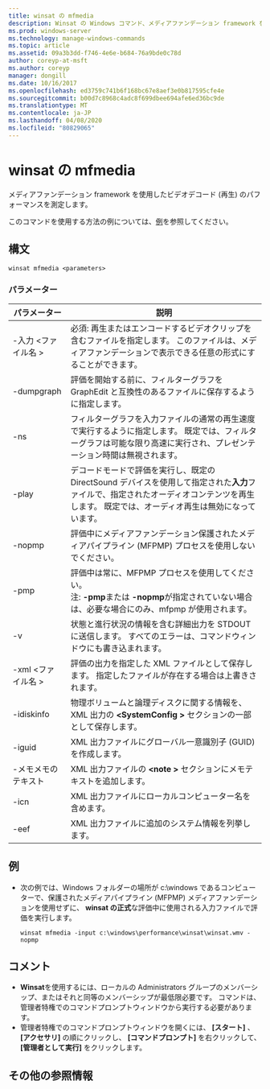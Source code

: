 ```yaml
---
title: winsat の mfmedia
description: Winsat の Windows コマンド、メディアファンデーション framework を使用したビデオデコード (再生) のパフォーマンスを測定します。
ms.prod: windows-server
ms.technology: manage-windows-commands
ms.topic: article
ms.assetid: 09a3b3dd-f746-4e6e-b684-76a9bde0c78d
author: coreyp-at-msft
ms.author: coreyp
manager: dongill
ms.date: 10/16/2017
ms.openlocfilehash: ed3759c741b6f168bc67e8aef3e0b817595cfe4e
ms.sourcegitcommit: b00d7c8968c4adc8f699dbee694afe6ed36bc9de
ms.translationtype: MT
ms.contentlocale: ja-JP
ms.lasthandoff: 04/08/2020
ms.locfileid: "80829065"
---
```

# <a name="winsat-mfmedia"></a>winsat の mfmedia



メディアファンデーション framework を使用したビデオデコード (再生) のパフォーマンスを測定します。

このコマンドを使用する方法の例については、[例](#BKMK_examples)を参照してください。

## <a name="syntax"></a>構文

```
winsat mfmedia <parameters>
```

### <a name="parameters"></a>パラメーター

|パラメーター|説明|
|----------|-----------|
|-入力 \<ファイル名 >|必須: 再生またはエンコードするビデオクリップを含むファイルを指定します。 このファイルは、メディアファンデーションで表示できる任意の形式にすることができます。|
|-dumpgraph|評価を開始する前に、フィルターグラフを GraphEdit と互換性のあるファイルに保存するように指定します。|
|-ns|フィルターグラフを入力ファイルの通常の再生速度で実行するように指定します。 既定では、フィルターグラフは可能な限り高速に実行され、プレゼンテーション時間は無視されます。|
|-play|デコードモードで評価を実行し、既定の DirectSound デバイスを使用して指定された**入力**ファイルで、指定されたオーディオコンテンツを再生します。 既定では、オーディオ再生は無効になっています。|
|-nopmp|評価中にメディアファンデーション保護されたメディアパイプライン (MFPMP) プロセスを使用しないでください。|
|-pmp|評価中は常に、MFPMP プロセスを使用してください。</br>注: **-pmp**または **-nopmp**が指定されていない場合は、必要な場合にのみ、mfpmp が使用されます。|
|-v|状態と進行状況の情報を含む詳細出力を STDOUT に送信します。 すべてのエラーは、コマンドウィンドウにも書き込まれます。|
|-xml \<ファイル名 >|評価の出力を指定した XML ファイルとして保存します。 指定したファイルが存在する場合は上書きされます。|
|-idiskinfo|物理ボリュームと論理ディスクに関する情報を、XML 出力の **\<SystemConfig >** セクションの一部として保存します。|
|-iguid|XML 出力ファイルにグローバル一意識別子 (GUID) を作成します。|
|-メモメモのテキスト|XML 出力ファイルの **\<note >** セクションにメモテキストを追加します。|
|-icn|XML 出力ファイルにローカルコンピューター名を含めます。|
|-eef|XML 出力ファイルに追加のシステム情報を列挙します。|

## <a name="examples"></a><a name=BKMK_examples></a>例

- 次の例では、Windows フォルダーの場所が c:\windows であるコンピューターで、保護されたメディアパイプライン (MFPMP) メディアファンデーションを使用せずに、 **winsat の正式**な評価中に使用される入力ファイルで評価を実行します。  
  ```
  winsat mfmedia -input c:\windows\performance\winsat\winsat.wmv -nopmp
  ```

## <a name="remarks"></a>コメント

-   **Winsat**を使用するには、ローカルの Administrators グループのメンバーシップ、またはそれと同等のメンバーシップが最低限必要です。 コマンドは、管理者特権でのコマンドプロンプトウィンドウから実行する必要があります。
-   管理者特権でのコマンドプロンプトウィンドウを開くには、 **[スタート]** 、 **[アクセサリ]** の順にクリックし、 **[コマンドプロンプト]** を右クリックして、 **[管理者として実行]** をクリックします。

## <a name="additional-references"></a>その他の参照情報

